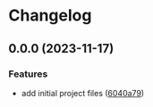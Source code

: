 # Changelog

## 0.0.0 (2023-11-17)

### Features

- add initial project files ([6040a79](https://github.com/liblaf/ai-commit-cli/commit/6040a7901f3068b8394fce612612d6c38532022f))
